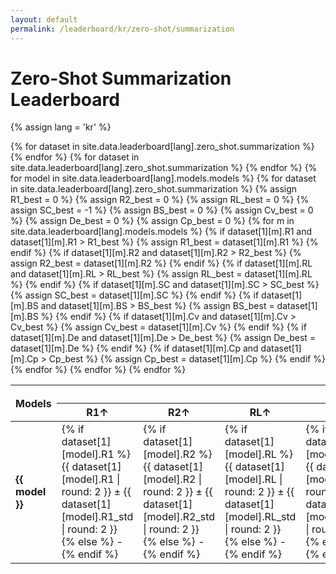 ```yaml
---
layout: default
permalink: /leaderboard/kr/zero-shot/summarization
---
```

# Zero-Shot Summarization Leaderboard
{% assign lang = 'kr' %}

<table class="table table-bordered table-sm w-100 dtHorizontalTable" cellspacing="0">
  <thead>
    <tr>
      <th rowspan="2" class="text-center align-middle">
        <b>Models</b>
      </th>
      {% for dataset in site.data.leaderboard[lang].zero_shot.summarization %}
      <th colspan="8" class="text-center">
        <b>{{ dataset[0] }}</b>
      </th>
      {% endfor %}
    </tr>
    <tr>
      {% for dataset in site.data.leaderboard[lang].zero_shot.summarization %}
      <th class="text-center"><b>R1↑</b></th>
      <th class="text-center"><b>R2↑</b></th>
      <th class="text-center"><b>RL↑</b></th>
      <th class="text-center"><b>SC↑</b></th>
      <th class="text-center"><b>BS↑</b></th>
      <th class="text-center"><b>Cv↑</b></th>
      <th class="text-center"><b>De↑</b></th>
      <th class="text-center"><b>Cp↑</b></th>
      {% endfor %}
    </tr>
  </thead>
  <tbody>
    {% for model in site.data.leaderboard[lang].models.models %}
    <tr>
      <td class="text-center">
        <b>{{ model }}</b>
      </td>
      {% for dataset in site.data.leaderboard[lang].zero_shot.summarization %}
        {% assign R1_best = 0 %}
        {% assign R2_best = 0 %}
        {% assign RL_best = 0 %}
        {% assign SC_best = -1 %}
        {% assign BS_best = 0 %}
        {% assign Cv_best = 0 %}
        {% assign De_best = 0 %}
        {% assign Cp_best = 0 %}
        {% for m in site.data.leaderboard[lang].models.models %}
          {% if dataset[1][m].R1 and dataset[1][m].R1 > R1_best %}
            {% assign R1_best = dataset[1][m].R1 %}
          {% endif %}
          {% if dataset[1][m].R2 and dataset[1][m].R2 > R2_best %}
            {% assign R2_best = dataset[1][m].R2 %}
          {% endif %}
          {% if dataset[1][m].RL and dataset[1][m].RL > RL_best %}
            {% assign RL_best = dataset[1][m].RL %}
          {% endif %}
          {% if dataset[1][m].SC and dataset[1][m].SC > SC_best %}
            {% assign SC_best = dataset[1][m].SC %}
          {% endif %}
          {% if dataset[1][m].BS and dataset[1][m].BS > BS_best %}
            {% assign BS_best = dataset[1][m].BS %}
          {% endif %}
          {% if dataset[1][m].Cv and dataset[1][m].Cv > Cv_best %}
            {% assign Cv_best = dataset[1][m].Cv %}
          {% endif %}
          {% if dataset[1][m].De and dataset[1][m].De > De_best %}
            {% assign De_best = dataset[1][m].De %}
          {% endif %}
          {% if dataset[1][m].Cp and dataset[1][m].Cp > Cp_best %}
            {% assign Cp_best = dataset[1][m].Cp %}
          {% endif %}
        {% endfor %}
        <td class="text-center" {% if dataset[1][model].R1 == R1_best %}style="background-color: cyan;"{% endif %}>
          {% if dataset[1][model].R1 %}
          {{ dataset[1][model].R1 | round: 2 }} ± {{ dataset[1][model].R1_std | round: 2 }}
          {% else %}
          -
          {% endif %}
        </td>
        <td class="text-center" {% if dataset[1][model].R2 == R2_best %}style="background-color: cyan;"{% endif %}>
          {% if dataset[1][model].R2 %}
          {{ dataset[1][model].R2 | round: 2 }} ± {{ dataset[1][model].R2_std | round: 2 }}
          {% else %}
          -
          {% endif %}
        </td>
        <td class="text-center" {% if dataset[1][model].RL == RL_best %}style="background-color: cyan;"{% endif %}>
          {% if dataset[1][model].RL %}
          {{ dataset[1][model].RL | round: 2 }} ± {{ dataset[1][model].RL_std | round: 2 }}
          {% else %}
          -
          {% endif %}
        </td>
        <td class="text-center" {% if dataset[1][model].SC == SC_best %}style="background-color: cyan;"{% endif %}>
          {% if dataset[1][model].SC %}
          {{ dataset[1][model].SC | round: 2 }} ± {{ dataset[1][model].SC_std | round: 2 }}
          {% else %}
          -
          {% endif %}
        </td>
        <td class="text-center" {% if dataset[1][model].BS == BS_best %}style="background-color: cyan;"{% endif %}>
          {% if dataset[1][model].BS %}
          {{ dataset[1][model].BS | round: 2 }} ± {{ dataset[1][model].BS_std | round: 2 }}
          {% else %}
          -
          {% endif %}
        </td>
        <td class="text-center" {% if dataset[1][model].Cv == Cv_best %}style="background-color: cyan;"{% endif %}>
          {% if dataset[1][model].Cv %}
          {{ dataset[1][model].Cv | round: 2 }} ± {{ dataset[1][model].Cv_std | round: 2 }}
          {% else %}
          -
          {% endif %}
        </td>
        <td class="text-center" {% if dataset[1][model].De == De_best %}style="background-color: cyan;"{% endif %}>
          {% if dataset[1][model].De %}
          {{ dataset[1][model].De | round: 2 }} ± {{ dataset[1][model].De_std | round: 2 }}
          {% else %}
          -
          {% endif %}
        </td>
        <td class="text-center" {% if dataset[1][model].Cp == Cp_best %}style="background-color: cyan;"{% endif %}>
          {% if dataset[1][model].Cp %}
          {{ dataset[1][model].Cp | round: 2 }} ± {{ dataset[1][model].Cp_std | round: 2 }}
          {% else %}
          -
          {% endif %}
        </td>
      {% endfor %}
    </tr>
    {% endfor %}
  </tbody>
</table>